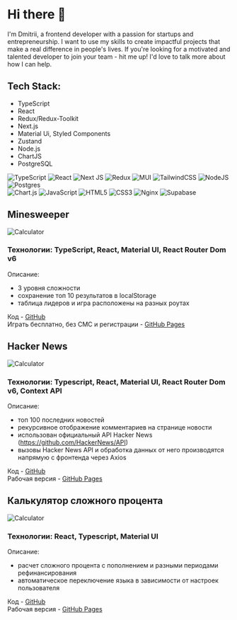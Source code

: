 # Hi there 👋

I'm Dmitrii, a frontend developer with a passion for startups and entrepreneurship. I want to use my skills to create impactful projects that make a real difference in people's lives. If you're looking for a motivated and talented developer to join your team - hit me up! I'd love to talk more about how I can help.

## Tech Stack:
- TypeScript
- React
- Redux/Redux-Toolkit
- Next.js
- Material Ui, Styled Components
- Zustand
- Node.js
- ChartJS
- PostgreSQL 
   
![TypeScript](https://img.shields.io/badge/typescript-%23007ACC.svg?style=for-the-badge&logo=typescript&logoColor=white) 
![React](https://img.shields.io/badge/react-%2320232a.svg?style=for-the-badge&logo=react&logoColor=%2361DAFB) 
![Next JS](https://img.shields.io/badge/Next-black?style=for-the-badge&logo=next.js&logoColor=white) 
![Redux](https://img.shields.io/badge/redux-%23593d88.svg?style=for-the-badge&logo=redux&logoColor=white) 
![MUI](https://img.shields.io/badge/MUI-%230081CB.svg?style=for-the-badge&logo=material-ui&logoColor=white) 
![TailwindCSS](https://img.shields.io/badge/tailwindcss-%2338B2AC.svg?style=for-the-badge&logo=tailwind-css&logoColor=white) 
![NodeJS](https://img.shields.io/badge/node.js-6DA55F?style=for-the-badge&logo=node.js&logoColor=white) 
![Postgres](https://img.shields.io/badge/postgres-%23316192.svg?style=for-the-badge&logo=postgresql&logoColor=white) 	
![Chart.js](https://img.shields.io/badge/chart.js-F5788D.svg?style=for-the-badge&logo=chart.js&logoColor=white) 
![JavaScript](https://img.shields.io/badge/javascript-%23323330.svg?style=for-the-badge&logo=javascript&logoColor=%23F7DF1E) 
![HTML5](https://img.shields.io/badge/html5-%23E34F26.svg?style=for-the-badge&logo=html5&logoColor=white) 
![CSS3](https://img.shields.io/badge/css3-%231572B6.svg?style=for-the-badge&logo=css3&logoColor=white) 
![Nginx](https://img.shields.io/badge/nginx-%23009639.svg?style=for-the-badge&logo=nginx&logoColor=white) 
![Supabase](https://img.shields.io/badge/Supabase-3ECF8E?style=for-the-badge&logo=supabase&logoColor=white)



## Minesweeper
![Calculator](https://github.com/DmitriiM0/DmitriiM0/blob/main/minesweeperBig.png)  
### Технологии: TypeScript, React, Material UI, React Router Dom v6 

Описание: 
- 3 уровня сложности 
- сохранение топ 10 результатов в localStorage
- таблица лидеров и игра расположены на разных роутах

Код - [GitHub](https://github.com/DmitriiM0/minesweeper)  
Играть бесплатно, без СМС и регистрации - [GitHub Pages](https://dmitriim0.github.io/minesweeper)


  
## Hacker News
![Calculator](https://github.com/DmitriiM0/DmitriiM0/blob/main/hackerNews.png)  
### Технологии: Typescript, React, Material UI, React Router Dom v6, Context API

Описание:
- топ 100 последних новостей
- рекурсивное отображение комментариев на странице новости
- использован официальный API Hacker News (https://github.com/HackerNews/API)
- вызовы Hacker News API и обработка данных от него производятся напрямую с фронтенда через Axios

Код - [GitHub](https://github.com/DmitriiM0/Hacker-News-React-MUI-App)  
Рабочая версия - [GitHub Pages](https://dmitriim0.github.io/Hacker-News-React-MUI-App/)
  

## Калькулятор сложного процента
![Calculator](https://github.com/DmitriiM0/DmitriiM0/blob/main/calculator.png)  
### Технологии: React, Typescript, Material UI

Описание:
- расчет сложного процента с пополнением и разными периодами рефинансирования
- автоматическое переключение языка в зависимости от настроек пользователя

Код - [GitHub](https://dmitriim0.github.io/Compound_Interest_Calculator/)  
Рабочая версия - [GitHub Pages](https://dmitriim0.github.io/Compound_Interest_Calculator/)


